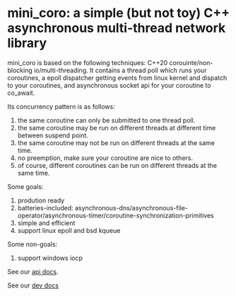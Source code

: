 # mini_coro: a simple (but not toy) C++ asynchronous multi-thread network library

mini_coro is based on the following techniques: C++20 corouinte/non-blocking io/multi-threading. It contains a thread poll which runs your coroutines, a epoll dispatcher getting events from linux kernel and dispatch to your coroutines, and asynchronous socket api for your coroutine to co_await.

Its concurrency pattern is as follows:

1. the same coroutine can only be submitted to one thread poll.
2. the same coroutine may be run on different threads at different time between suspend point.
3. the same coroutine may not be run on different threads at the same time.
4. no preemption, make sure your coroutine are nice to others.
5. of course, different coroutines can be run on different threads at the same time.

Some goals:

1. prodution ready
2. batteries-included: asynchronous-dns/asynchronous-file-operator/asynchronous-timer/coroutine-synchronization-primitives
3. simple and efficient
4. support linux epoll and bsd kqueue

Some non-goals:

1. support windows iocp 

See our [api docs](api.md).

See our [dev docs](dev.md)
